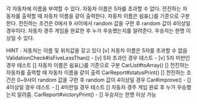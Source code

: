 각 자동차에 이름을 부여할 수 있다. 자동차 이름은 5자를 초과할 수 없다.
전진하는 자동차를 출력할 때 자동차 이름을 같이 출력한다.
자동차 이름은 쉼표(,)를 기준으로 구분한다.
전진하는 조건은 0에서 9 사이에서 random 값을 구한 후 random 값이 4이상일 경우이다.
자동차 경주 게임을 완료한 후 누가 우승했는지를 알려준다. 우승자는 한명 이상일 수 있다.


HINT : 자동차는 이름 및 위치값을 갖고 있다
[v] 자동차 이름은 5자를 초과할 수 없음 ValidationCheck#isFiveLessThan()
    - [v] 5자 초과인 경우 테스트
    - [v] 5자 미만인 경우 테스트
[] 자동차 이름은 쉼표(,)를 기준으로 구분 CarList#toArray()
[] 전진하는 자동차를 출력할 때 자동차 이름을 같이 출력 CarReport#statusPrint()
[] 전진하는 조건은 0~9사이 random 값을 구한 후 random 값이 4이상일 경우 Car#improve()
    - [] 4이상일 경우 테스트
    - [] 4미만일 경우 테스트
[] 자동차 경주 게임 완료 후 누가 우승했는지 알려줌. CarReport#victoryPrint()
    - [] 우승자는 한명 이상 가능




